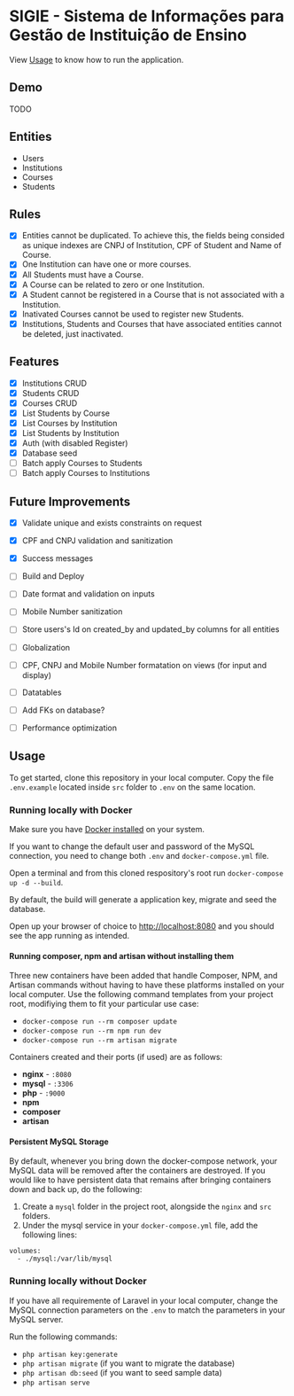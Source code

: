 # SIGIE - Sistema de Informações para Gestão de Instituição de Ensino

View [Usage](#Usage) to know how to run the application. 

## Demo

TODO

## Entities

- Users
- Institutions
- Courses
- Students

## Rules

- [X] Entities cannot be duplicated. To achieve this, the fields being consided as unique indexes are CNPJ of Institution, CPF of Student and Name of Course.
- [X] One Institution can have one or more courses.
- [X] All Students must have a Course.
- [X] A Course can be related to zero or one Institution.
- [X] A Student cannot be registered in a Course that is not associated with a Institution.
- [X] Inativated Courses cannot be used to register new Students.
- [X] Institutions, Students and Courses that have associated entities cannot be deleted, just inactivated.

## Features

- [X] Institutions CRUD
- [X] Students CRUD
- [X] Courses CRUD
- [X] List Students by Course
- [X] List Courses by Institution
- [X] List Students by Institution
- [X] Auth (with disabled Register)
- [X] Database seed
- [ ] Batch apply Courses to Students
- [ ] Batch apply Courses to Institutions

## Future Improvements

- [X] Validate unique and exists constraints on request
- [X] CPF and CNPJ validation and sanitization
- [X] Success messages
- [ ] Build and Deploy
- [ ] Date format and validation on inputs
- [ ] Mobile Number sanitization
- [ ] Store users's Id on created_by and updated_by columns for all entities
- [ ] Globalization
- [ ] CPF, CNPJ and Mobile Number formatation on views (for input and display)
- [ ] Datatables
- [ ] Add FKs on database?
- [ ] Performance optimization


## Usage

To get started, clone this repository in your local computer.
Copy the file `.env.example` located inside `src` folder to `.env` on the same location. 


### Running locally with Docker

Make sure you have [Docker installed](https://docs.docker.com/docker-for-mac/install/) on your system.

If you want to change the default user and password of the MySQL connection, you need to change both `.env` and `docker-compose.yml` file.

Open a terminal and from this cloned respository's root run `docker-compose up -d --build`. 

By default, the build will generate a application key, migrate and seed the database.

Open up your browser of choice to [http://localhost:8080](http://localhost:8080) and you should see the app running as intended.

#### Running composer, npm and artisan without installing them

Three new containers have been added that handle Composer, NPM, and Artisan commands without having to have these platforms installed on your local computer. Use the following command templates from your project root, modifiying them to fit your particular use case:

- `docker-compose run --rm composer update`
- `docker-compose run --rm npm run dev`
- `docker-compose run --rm artisan migrate` 

Containers created and their ports (if used) are as follows:

- **nginx** - `:8080`
- **mysql** - `:3306`
- **php** - `:9000`
- **npm**
- **composer**
- **artisan**

#### Persistent MySQL Storage

By default, whenever you bring down the docker-compose network, your MySQL data will be removed after the containers are destroyed. If you would like to have persistent data that remains after bringing containers down and back up, do the following:

1. Create a `mysql` folder in the project root, alongside the `nginx` and `src` folders.
2. Under the mysql service in your `docker-compose.yml` file, add the following lines:

```
volumes:
  - ./mysql:/var/lib/mysql
```

### Running locally without Docker

If you have all requiremente of Laravel in your local computer, change the MySQL connection parameters on the `.env` to match the parameters in your MySQL server.

Run the following commands:

- `php artisan key:generate`
- `php artisan migrate` (if you want to migrate the database)
- `php artisan db:seed` (if you want to seed sample data)
- `php artisan serve`